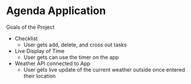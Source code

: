# Agenda Application 

Goals of the Project 
  - Checklist 
    - User gets add, delete, and cross out tasks 
  - Live Display of Time 
    - User gets can use the timer on the app 
  - Weather API connected to App 
    - User gets live update of the current weather outside once entered their location 
